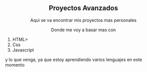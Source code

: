 <div align = "center">
  <h2>Proyectos Avanzados</h2>
  <p>Aqui se va encontrar mis proyectos mas personales</p>
  <p>Donde me voy a basar mas con</p>
</div>
<div>
  <ol>
    <li>HTML></li>
    <li>Css</li>
    <li>Javascript</li>
  </ol>
  <p>y lo que venga, ya que estoy aprendiendo varios lenguajes en este momento</p>
</div>
